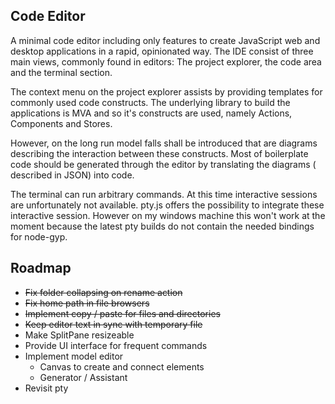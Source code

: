 ## Code Editor

A minimal code editor including only features to create JavaScript web and
desktop applications in a rapid, opinionated way. The IDE consist of three
main views, commonly found in editors: The project explorer, the code area
and the terminal section.

The context menu on the project explorer assists by providing templates for
commonly used code constructs. The underlying library to build the applications
is MVA and so it's constructs are used, namely Actions, Components and Stores.

However, on the long run model falls shall be introduced that are diagrams
describing the interaction between these constructs. Most of boilerplate
code should be generated through the editor by translating the diagrams (
described in JSON) into code.

The terminal can run arbitrary commands. At this time interactive sessions are
unfortunately not available. pty.js offers the possibility to integrate these
interactive session. However on my windows machine this won't work at the moment
because the latest pty builds do not contain the needed bindings for node-gyp.

## Roadmap

- ~~Fix folder collapsing on rename action~~
- ~~Fix home path in file browsers~~
- ~~Implement copy / paste for files and directories~~
- ~~Keep editor text in sync with temporary file~~
- Make SplitPane resizeable
- Provide UI interface for frequent commands
- Implement model editor
  * Canvas to create and connect elements
  * Generator / Assistant
- Revisit pty